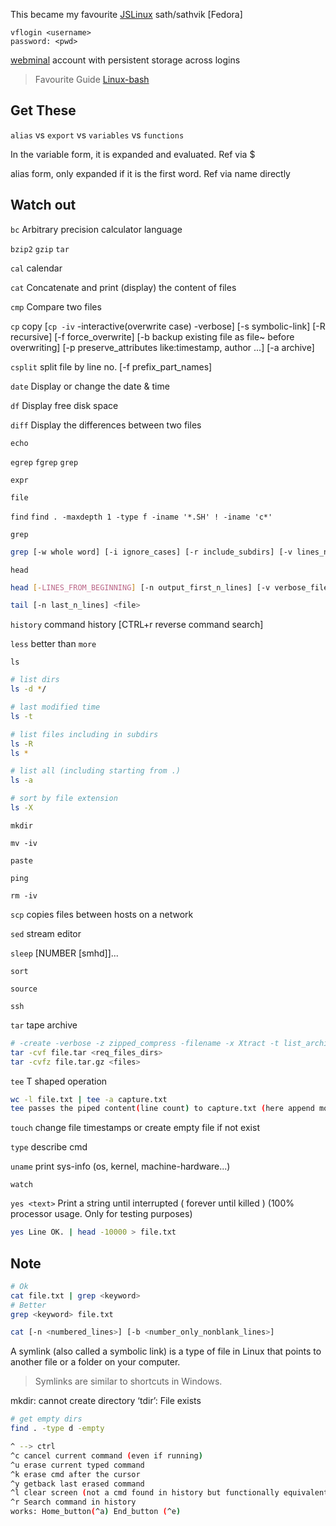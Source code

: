 This became my favourite  [JSLinux](https://bellard.org/jslinux/vm.html?cpu=riscv64&url=fedora33-riscv.cfg&mem=256) sath/sathvik  [Fedora]
```
vflogin <username>
password: <pwd>
```

[webminal](https://www.webminal.org/) account with persistent storage across logins

> Favourite Guide [Linux-bash](https://ss64.com/bash/)

## Get These

`alias` vs `export` vs `variables` vs `functions`

In the variable form, it is expanded and evaluated. Ref via $

alias form, only expanded if it is the first word. Ref via name directly

## Watch out

`bc`	Arbitrary precision calculator language

`bzip2` `gzip` `tar`

`cal` calendar

`cat` Concatenate and print (display) the content of files

`cmp` Compare two files

`cp` copy [`cp -iv` -interactive(overwrite case) -verbose] [-s symbolic-link] [-R recursive] [-f force_overwrite] [-b backup existing file as file~ before overwriting] [-p preserve_attributes like:timestamp, author ...] [-a archive]

`csplit` split file by line no. [-f prefix_part_names]

`date`	Display or change the date & time

`df`	Display free disk space

`diff`	Display the differences between two files

`echo`

`egrep` `fgrep`  `grep`

`expr`

`file`

`find` ```find . -maxdepth 1 -type f -iname '*.SH' ! -iname 'c*'```

`grep`
```bash
grep [-w whole word] [-i ignore_cases] [-r include_subdirs] [-v lines_not_contains] [-x exact_entire_line] [-l files] [-c count] [-B -A n linesBefore and After match] [-n line_no.] [-m n limit_match] <pattern> <files>
```


`head` 
```bash
head [-LINES_FROM_BEGINNING] [-n output_first_n_lines] [-v verbose_filename_header] <file>

tail [-n last_n_lines] <file>  
```

`history` command history [CTRL+r reverse command search]

`less` better than `more`

`ls` 
```bash
# list dirs
ls -d */ 

# last modified time
ls -t

# list files including in subdirs
ls -R 
ls *

# list all (including starting from .)
ls -a

# sort by file extension
ls -X
```

`mkdir` 

`mv -iv`

`paste`

`ping`

`rm -iv`

`scp` copies files between hosts on a network

`sed` stream editor

`sleep` [NUMBER [smhd]]...

`sort`

`source`

`ssh`

`tar` tape archive 
```bash
# -create -verbose -z zipped_compress -filename -x Xtract -t list_archive_content -r add_file_to_archive
tar -cvf file.tar <req_files_dirs>  
tar -cvfz file.tar.gz <files>
```

`tee` T shaped operation
```bash
wc -l file.txt | tee -a capture.txt
tee passes the piped content(line count) to capture.txt (here append mode)(create capture if not exist)
```
`touch` change file timestamps or create empty file if not exist

`type` describe cmd

`uname` print sys-info (os, kernel, machine-hardware...)

`watch`

`yes <text>`  	Print a string until interrupted ( forever until killed ) (100% processor usage. Only for testing purposes)
```bash
yes Line OK. | head -10000 > file.txt
```



## Note

```bash
# Ok
cat file.txt | grep <keyword> 
# Better
grep <keyword> file.txt
```

```bash
cat [-n <numbered_lines>] [-b <number_only_nonblank_lines>]
```


A symlink (also called a symbolic link) is a type of file in Linux that points to another file or a folder on your computer. 

> Symlinks are similar to shortcuts in Windows.

mkdir: cannot create directory ‘tdir’: File exists

```bash
# get empty dirs
find . -type d -empty
```
```bash
^ --> ctrl
^c cancel current command (even if running)
^u erase current typed command
^k erase cmd after the cursor
^y getback last erased command
^l clear screen (not a cmd found in history but functionally equivalent to clear cmd)
^r Search command in history
works: Home_button(^a) End_button (^e)




